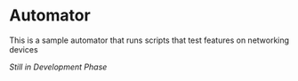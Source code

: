 # Automator

This is a sample automator that runs scripts that test features on networking devices

*Still in Development Phase*
